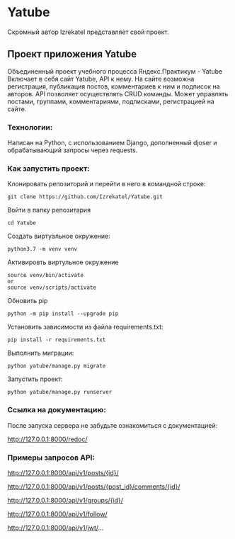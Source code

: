 # Yatube
Скромный автор Izrekatel представляет свой проект.

## Проект приложения Yatube

Объединенный проект учебного процесса Яндекс.Практикум - Yatube
Включает в себя сайт Yatube, API к нему. На сайте возможна регистрация,
публикация постов, комментариев к ним и подписок на авторов.
API позволяет осуществлять CRUD команды.
Может управлять постами, группами, комментариями, подписками,
регистрацией на сайте.

### Технологии:

Написан на Python, c использованием Django, дополненный djoser и
обрабатывающий запросы через requests.


### Как запустить проект:

Клонировать репозиторий и перейти в него в командной строке:

```
git clone https://github.com/Izrekatel/Yatube.git
```
Войти в папку репозитария
```
cd Yatube
```

Cоздать виртуальное окружение:

```
python3.7 -m venv venv
```
Активировть виртульное окружение
```
source venv/bin/activate
or
source venv/scripts/activate
```
Обновить pip
```
python -m pip install --upgrade pip
```

Установить зависимости из файла requirements.txt:

```
pip install -r requirements.txt
```

Выполнить миграции:

```
python yatube/manage.py migrate
```

Запустить проект:

```
python yatube/manage.py runserver
```

### Ccылка на документацию:

После запуска сервера не забудьте ознакомиться с документацией:

http://127.0.0.1:8000/redoc/

### Примеры запросов API:

http://127.0.0.1:8000/api/v1/posts/{id}/

http://127.0.0.1:8000/api/v1/posts/{post_id}/comments/{id}/

http://127.0.0.1:8000/api/v1/groups/{id}/

http://127.0.0.1:8000/api/v1/follow/

http://127.0.0.1:8000/api/v1/jwt/...
